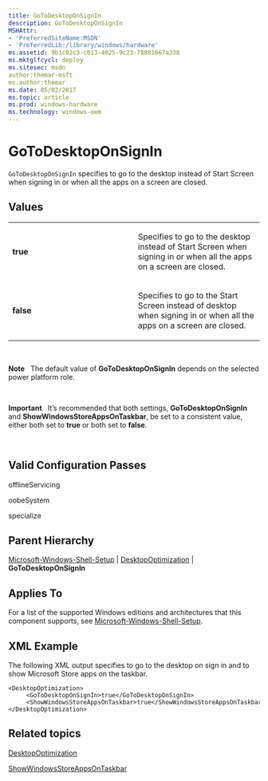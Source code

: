 ```yaml
---
title: GoToDesktopOnSignIn
description: GoToDesktopOnSignIn
MSHAttr:
- 'PreferredSiteName:MSDN'
- 'PreferredLib:/library/windows/hardware'
ms.assetid: 9b1c02c3-c013-4025-9c23-78801667a338
ms.mktglfcycl: deploy
ms.sitesec: msdn
author:themar-msft
ms.author:themar
ms.date: 05/02/2017
ms.topic: article
ms.prod: windows-hardware
ms.technology: windows-oem
---
```


# GoToDesktopOnSignIn


`GoToDesktopOnSignIn` specifies to go to the desktop instead of Start Screen when signing in or when all the apps on a screen are closed.

## Values


<table>
<colgroup>
<col width="50%" />
<col width="50%" />
</colgroup>
<tbody>
<tr class="odd">
<td><p><strong>true</strong></p></td>
<td><p>Specifies to go to the desktop instead of Start Screen when signing in or when all the apps on a screen are closed.</p></td>
</tr>
<tr class="even">
<td><p><strong>false</strong></p></td>
<td><p>Specifies to go to the Start Screen instead of desktop when signing in or when all the apps on a screen are closed.</p></td>
</tr>
</tbody>
</table>

 

**Note**  
The default value of **GoToDesktopOnSignIn** depends on the selected power platform role.

 

**Important**  
It’s recommended that both settings, **GoToDesktopOnSignIn** and **ShowWindowsStoreAppsOnTaskbar**, be set to a consistent value, either both set to **true** or both set to **false**.

 

## Valid Configuration Passes


offlineServicing

oobeSystem

specialize

## Parent Hierarchy


[Microsoft-Windows-Shell-Setup](microsoft-windows-shell-setup.md) | [DesktopOptimization](microsoft-windows-shell-setup-desktopoptimization.md) | **GoToDesktopOnSignIn**

## Applies To


For a list of the supported Windows editions and architectures that this component supports, see [Microsoft-Windows-Shell-Setup](microsoft-windows-shell-setup.md).

## XML Example


The following XML output specifies to go to the desktop on sign in and to show Microsoft Store apps on the taskbar.

```
<DesktopOptimization>
     <GoToDesktopOnSignIn>true</GoToDesktopOnSignIn>
     <ShowWindowsStoreAppsOnTaskbar>true</ShowWindowsStoreAppsOnTaskbar>
</DesktopOptimization>
```

## Related topics


[DesktopOptimization](microsoft-windows-shell-setup-desktopoptimization.md)

[ShowWindowsStoreAppsOnTaskbar](microsoft-windows-shell-setup-desktopoptimization-showwindowsstoreappsontaskbar.md)

 

 







